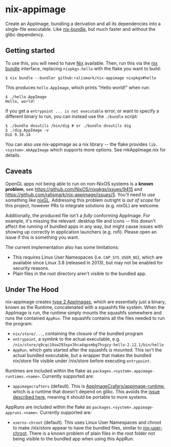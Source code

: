 # nix-appimage

Create an AppImage, bundling a derivation and all its dependencies into a single-file executable.
Like [nix-bundle](https://github.com/matthewbauer/nix-bundle), but much faster and without the glibc dependency.

## Getting started

To use this, you will need to have [Nix](https://nixos.org/) available.
Then, run this via the [nix bundle](https://nixos.org/manual/nix/unstable/command-ref/new-cli/nix3-bundle.html) interface, replacing `nixpkgs.hello` with the flake you want to build:

```
$ nix bundle --bundler github:ralismark/nix-appimage nixpkgs#hello
```

This produces `hello.AppImage`, which prints "Hello world!" when run:

```
$ ./hello.AppImage
Hello, world!
```

If you get a `entrypoint ... is not executable` error, or want to specify a different binary to run, you can instead use the `./bundle` script:

```
$ ./bundle dnsutils /bin/dig # or ./bundle dnsutils dig
$ ./dig.AppImage -v
DiG 9.18.14
```

You can also use nix-appimage as a nix library -- the flake provides `lib.<system>.mkAppImage` which supports more options.
See mkAppImage.nix for details.

## Caveats

OpenGL apps not being able to run on non-NixOS systems is a **known problem**, see https://github.com/NixOS/nixpkgs/issues/9415 and https://github.com/ralismark/nix-appimage/issues/5.
You'll need to use something like [nixGL](https://github.com/guibou/nixGL).
Addressing this problem outright is _out of scope_ for this project, however PRs to integrate solutions (e.g. nixGL) are welcome.

Additionally, the produced file isn't a _fully_ conforming AppImage.
For example, it's missing the relevant .desktop file and icons -- this doesn't affect the running of bundled apps in any way, but might cause issues with showing up correctly in application launchers (e.g. rofi).
Please open an issue if this is something you want.

The current implementation also has some limitations:

- This requires Linux User Namespaces (i.e. `CAP_SYS_USER_NS`), which are available since Linux 3.8 (released in 2013), but may not be enabled for security reasons.
- Plain files in the root directory aren't visible to the bundled app.

## Under The Hood

nix-appimage creates [type 2 AppImages](https://github.com/AppImage/AppImageSpec/blob/ce1910e6443357e3406a40d458f78ba3f34293b8/draft.md#type-2-image-format), which are essentially just a binary, known as the Runtime, concatenated with a squashfs file system.
When the AppImage is run, the runtime simply mounts the squashfs somewhere and runs the contained `AppRun`.
The squashfs contains all the files needed to run the program:

- `nix/store/...`, containing the closure of the bundled program
- `entrypoint`, a symlink to the actual executable, e.g. `/nix/store/q9cqc10sw293xpx3hca4qpsmbg7hsgzy-hello-2.12.1/bin/hello`
- `AppRun`, which gets started after the squashfs is mounted.
  This isn't the actual bundled executable, but a wrapper that makes the bundled nix/store file visible under /nix/store before executing `entrypoint`.

Runtimes are included within the flake as `packages.<system>.appimage-runtimes.<name>`.
Currently supported are:

- `appimagecrafters` (default).
  This is [AppImageCrafers/appimage-runtime](https://github.com/AppImageCrafters/appimage-runtime), which is a runtime that doesn't depend on glibc. This avoids the [issue described here](https://github.com/AppImage/AppImageKit/issues/877), meaning it should be portable to more systems.

AppRuns are included within the flake as `packages.<system>.appimage-appruns.<name>`.
Currently supported are:

- `userns-chroot` (default).
  This uses Linux User Namespaces and chroot to make /nix/store appear to have the bundled files, similar to [nix-user-chroot](https://github.com/nix-community/nix-user-chroot).
  There is a known problem of plain files in the root folder not being visible to the bundled app when using this AppRun.
